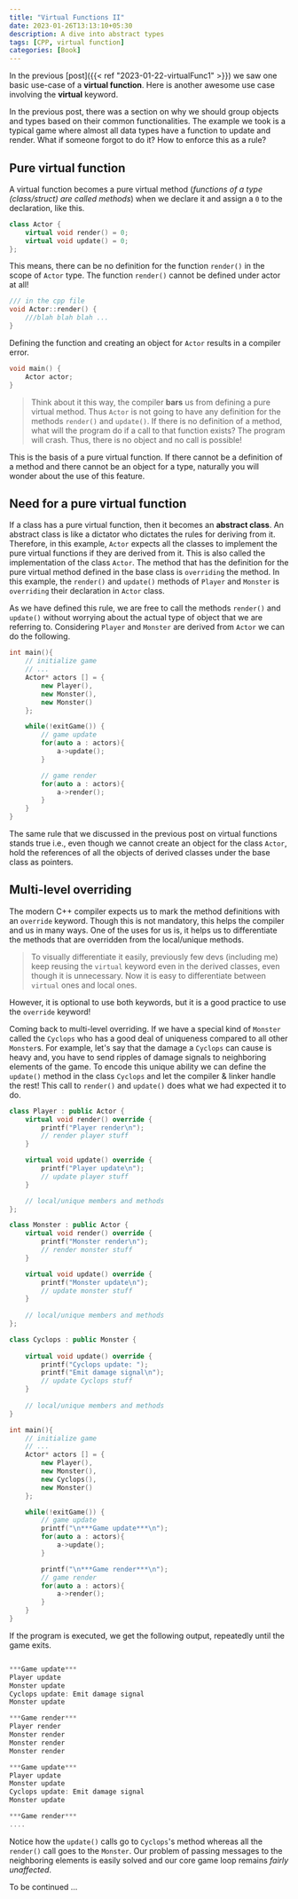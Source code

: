 ```yaml
---
title: "Virtual Functions II"
date: 2023-01-26T13:13:10+05:30
description: A dive into abstract types
tags: [CPP, virtual function]
categories: [Book]
---
```


In the previous [post]({{< ref "2023-01-22-virtualFunc1" >}}) we saw one basic use-case of a **virtual function**. Here is another awesome use case involving the **virtual** keyword.

In the previous post, there was a section on why we should group objects and types based on their common functionalities. The example we took is a typical game where almost all data types have a function to update and render. What if someone forgot to do it? How to enforce this as a rule?

## Pure virtual function
A virtual function becomes a pure virtual method (*functions of a type (class/struct) are called methods*) when we declare it and assign a `0` to the declaration, like this.

```c++
class Actor {
    virtual void render() = 0;
    virtual void update() = 0;
};
```
This means, there can be no definition for the function `render()` in the scope of `Actor` type. The function `render()` cannot be defined under actor at all!
```c++
/// in the cpp file
void Actor::render() {
    ///blah blah blah ...
}
```
Defining the function and creating an object for `Actor` results in a compiler error. 
```c++
void main() {
    Actor actor;
}
```
> Think about it this way, the compiler **bars** us from defining a pure virtual method. Thus `Actor` is not going to have any definition for the methods `render()` and `update()`. If there is no definition of a method, what will the program do if a call to that function exists? The program will crash. Thus, there is no object and no call is possible!

This is the basis of a pure virtual function. If there cannot be a definition of a method and there cannot be an object for a type, naturally you will wonder about the use of this feature. 
## Need for a pure virtual function
If a class has a pure virtual function, then it becomes an **abstract class**. An abstract class is like a dictator who dictates the rules for deriving from it. Therefore, in this example, `Actor` expects all the classes to implement the pure virtual functions if they are derived from it. This is also called the implementation of the class `Actor`. The method that has the definition for the pure virtual method defined in the base class is `overriding` the method. In this example, the `render()` and `update()` methods of `Player` and `Monster` is `overriding` their declaration in `Actor` class.

As we have defined this rule, we are free to call the methods `render()` and `update()` without worrying about the actual type of object that we are referring to. Considering `Player` and `Monster` are derived from `Actor` we can do the following.
```c++
int main(){
    // initialize game
    // ...
    Actor* actors [] = {
        new Player(),
        new Monster(),
        new Monster()
    };

    while(!exitGame()) {
        // game update
        for(auto a : actors){
            a->update();
        }

        // game render
        for(auto a : actors){
            a->render();
        }
    }
}
```
The same rule that we discussed in the previous post on virtual functions stands true i.e., even though we cannot create an object for the class `Actor`, hold the references of all the objects of derived classes under the base class as pointers.
## Multi-level overriding
The modern C++ compiler expects us to mark the method definitions with an `override` keyword. Though this is not mandatory, this helps the compiler and us in many ways. One of the uses for us is, it helps us to differentiate the methods that are overridden from the local/unique methods. 

> To visually differentiate it easily, previously few devs (including me) keep reusing the `virtual` keyword even in the derived classes, even though it is unnecessary. Now it is easy to differentiate between `virtual` ones and local ones. 

However, it is optional to use both keywords, but it is a good practice to use the `override` keyword!

Coming back to multi-level overriding. If we have a special kind of `Monster` called the `Cyclops` who has a good deal of uniqueness compared to all other `Monster`s. For example, let's say that the damage a `Cyclops` can cause is heavy and, you have to send ripples of damage signals to neighboring elements of the game. To encode this unique ability we can define the `update()` method in the class `Cyclops` and let the compiler & linker handle the rest! This call to `render()` and `update()` does what we had expected it to do.

```c++
class Player : public Actor {
    virtual void render() override {
        printf("Player render\n");
        // render player stuff
    }

    virtual void update() override {
        printf("Player update\n");
        // update player stuff
    }

    // local/unique members and methods
};

class Monster : public Actor {
    virtual void render() override {
        printf("Monster render\n");
        // render monster stuff
    }

    virtual void update() override {
        printf("Monster update\n");
        // update monster stuff
    }
    
    // local/unique members and methods
};

class Cyclops : public Monster {
    
    virtual void update() override {
        printf("Cyclops update: ");
        printf("Emit damage signal\n");
        // update Cyclops stuff
    }
    
    // local/unique members and methods
}

int main(){
    // initialize game
    // ...
    Actor* actors [] = {
        new Player(),
        new Monster(),
        new Cyclops(),
        new Monster()
    };

    while(!exitGame()) {
        // game update
        printf("\n***Game update***\n");
        for(auto a : actors){
            a->update();
        }

        printf("\n***Game render***\n");
        // game render
        for(auto a : actors){
            a->render();
        }
    }
}
```
If the program is executed, we get the following output, repeatedly until the game exits.
```c++

***Game update***
Player update
Monster update
Cyclops update: Emit damage signal
Monster update

***Game render***
Player render
Monster render
Monster render
Monster render

***Game update***
Player update
Monster update
Cyclops update: Emit damage signal
Monster update

***Game render***
....

```
Notice how the `update()` calls go to `Cyclops`'s method whereas all the `render()` call goes to the `Monster`. Our problem of passing messages to the neighboring elements is easily solved and our core game loop remains *fairly unaffected*. 

To be continued ...
